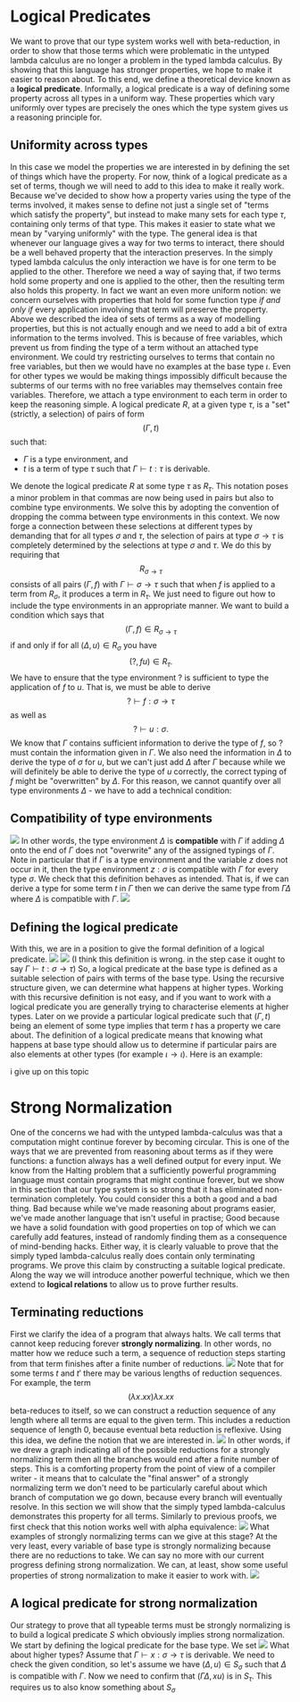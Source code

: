 # Logical Predicates
We want to prove that our type system works well with beta-reduction, in order to show that those terms which were problematic in the untyped lambda calculus are no longer a problem in the typed lambda calculus. By showing that this language has stronger properties, we hope to make it easier to reason about.
To this end, we define a theoretical device known as a **logical predicate**. Informally, a logical predicate is a way of defining some property across all types in a uniform way. These properties which vary uniformly over types are precisely the ones which the type system gives us a reasoning principle for.
## Uniformity across types
In this case we model the properties we are interested in by defining the set of things which have the property. For now, think of a logical predicate as a set of terms, though we will need to add to this idea to make it really work.
Because we've decided to show how a property varies using the type of the terms involved, it makes sense to define not just a single set of "terms which satisfy the property", but instead to make many sets for each type $\tau$, containing only terms of that type. This makes it easier to state what we mean by "varying uniformly" with the type.
The general idea is that whenever our language gives a way for two terms to interact, there should be a well behaved property that the interaction preserves. In the simply typed lambda calculus the only interaction we have is for one term to be applied to the other. Therefore we need a way of saying that, if two terms hold some property and one is applied to the other, then the resulting term also holds this property. In fact we want an even more uniform notion: we concern ourselves with properties that hold for some function type *if and only if* every application involving that term will preserve the property. 
Above we described the idea of sets of terms as a way of modelling properties, but this is not actually enough and we need to add a bit of extra information to the terms involved. This is because of free variables, which prevent us from finding the type of a term without an attached type environment. We could try restricting ourselves to terms that contain no free variables, but then we would have no examples at the base type $\iota$. Even for other types we would be making things impossibly difficult because the subterms of our terms with no free variables may themselves contain free variables. Therefore, we attach a type environment to each term in order to keep the reasoning simple.
A logical predicate $\mathit{R}$, at a given type $\tau$, is a "set" (strictly, a selection) of pairs of form
$$(\Gamma,t)$$
such that:
- $\Gamma$ is a type environment, and
- $t$ is a term of type $\tau$ such that $\Gamma \vdash t:\tau$ is derivable.

We denote the logical predicate $\mathit{R}$ at some type $\tau$ as $\mathit{R}_\tau$.
This notation poses a minor problem in that commas are now being used in pairs but also to combine type environments. We solve this by adopting the convention of dropping the comma between type environments in this context.
We now forge a connection between these selections at different types by demanding that for all types $\sigma$ and $\tau$, the selection of pairs at type $\sigma \rightarrow \tau$ is completely determined by the selections at type $\sigma$ and $\tau$. We do this by requiring that $$\mathit{R}_{\sigma \rightarrow \tau}$$
consists of all pairs $(\Gamma, f)$ with  $\Gamma \vdash \sigma \rightarrow \tau$ such that when $f$ is applied to a term from $\mathit{R}_\sigma$, it produces a term in $\mathit{R}_\tau$. We just need to figure out how to include the type environments in an appropriate manner.
We want to build a condition which says that
$$(\Gamma, f) \in \mathit{R}_{\sigma \rightarrow \tau}$$
if and only if for all $(\Delta,u) \in \mathit{R}_\sigma$ you have
$$(?, fu) \in \mathit{R}_\tau.$$
We have to ensure that the type environment $?$ is sufficient to type the application of $f$ to $u$. That is, we must be able to derive
$$? \vdash f: \sigma \rightarrow \tau$$
as well as
$$? \vdash u: \sigma.$$
We know that $\Gamma$ contains sufficient information to derive the type of $f$, so $?$ must contain the information given in $\Gamma$. We also need the information in $\Delta$ to derive the type of $\sigma$ for $u$, but we can't just add $\Delta$ after $\Gamma$ because while we will definitely be able to derive the type of $u$ correctly, the correct typing of $f$ might be "overwritten" by $\Delta$.
For this reason, we cannot quantify over all type environments $\Delta$ - we have to add a technical condition:
## Compatibility of type environments
![](Pasted%20image%2020231106150100.png)
In other words, the type environment $\Delta$ is **compatible** with $\Gamma$ if adding $\Delta$ onto the end of $\Gamma$ does not "overwrite" any of the assigned typings of $\Gamma$.
Note in particular that if $\Gamma$ is a type environment and the variable $z$ does not occur in it, then the type environment $z:\sigma$ is compatible with $\Gamma$ for every type $\sigma$.
We check that this definition behaves as intended. That is, if we can derive a type for some term $t$ in $\Gamma$ then we can derive the same type from $\Gamma\Delta$ where $\Delta$ is compatible with $\Gamma$.
![](Pasted%20image%2020231106151004.png)
## Defining the logical predicate
With this, we are in a position to give the formal definition of a logical predicate.
![](Pasted%20image%2020231106151129.png)
![](Pasted%20image%2020231106151143.png)
(I think this definition is wrong. in the step case it ought to say $\Gamma \vdash t:\sigma \rightarrow \tau$)
So, a logical predicate at the base type is defined as a suitable selection of pairs with terms of the base type. Using the recursive structure given, we can determine what happens at higher types.
Working with this recursive definition is not easy, and if you want to work with a logical predicate you are generally trying to characterise elements at higher types. Later on we provide a particular logical predicate such that $(\Gamma, t)$ being an element of some type implies that term $t$ has a property we care about.
The definition of a logical predicate means that knowing what happens at base type should allow us to determine if particular pairs are also elements at other types (for example $\iota \rightarrow \iota$). Here is an example:

i give up on this topic
# Strong Normalization
One of the concerns we had with the untyped lambda-calculus was that a computation might continue forever by becoming circular. This is one of the ways that we are prevented from reasoning about terms as if they were functions: a function always has a well defined output for every input. We know from the Halting problem that a sufficiently powerful programming language must contain programs that might continue forever, but we show in this section that our type system is so strong that it has eliminated non-termination completely.
You could consider this a both a good and a bad thing. Bad because while we've made reasoning about programs easier, we've made another language that isn't useful in practise; Good because we have a solid foundation with good properties on top of which we can carefully add features, instead of randomly finding them as a consequence of mind-bending hacks. Either way, it is clearly valuable to prove that the simply typed lambda-calculus really does contain only terminating programs.
We prove this claim by constructing a suitable logical predicate. Along the way we will introduce another powerful technique, which we then extend to **logical relations** to allow us to prove further results.
## Terminating reductions
First we clarify the idea of a program that always halts. We call terms that cannot keep reducing forever **strongly normalizing**. In other words, no matter how we reduce such a term, a sequence of reduction steps starting from that term finishes after a finite number of reductions.
![](Pasted%20image%2020231107122302.png)
Note that for some terms $t$ and $t'$ there may be various lengths of reduction sequences. For example, the term
$$(\lambda x.xx)\lambda x.xx$$
beta-reduces to itself, so we can construct a reduction sequence of any length where all terms are equal to the given term. This includes a reduction sequence of length 0, because eventual beta reduction is reflexive.
Using this idea, we define the notion that we are interested in.
![](Pasted%20image%2020231107122700.png)
In other words, if we drew a graph indicating all of the possible reductions for a strongly normalizing term then all the branches would end after a finite number of steps. This is a comforting property from the point of view of a compiler writer - it means that to calculate the "final answer" of a strongly normalizing term we don't need to be particularly careful about which branch of computation we go down, because every branch will eventually resolve. In this section we will show that the simply typed lambda-calculus demonstrates this property for all terms.
Similarly to previous proofs, we first check that this notion works well with alpha equivalence:
![](Pasted%20image%2020231107123146.png)
What examples of strongly normalizing terms can we give at this stage? At the very least, every variable of base type is strongly normalizing because there are no reductions to take. We can say no more with our current progress defining strong normalization. We can, at least, show some useful properties of strong normalization to make it easier to work with.
![](Pasted%20image%2020231107125435.png)
## A logical predicate for strong normalization
Our strategy to prove that all typeable terms must be strongly normalizing is to build a logical predicate $S$ which obviously implies strong normalization.
We start by defining the logical predicate for the base type. We set
![](Pasted%20image%2020231107130055.png)
What about higher types? Assume that $\Gamma \vdash x:\sigma \rightarrow \tau$ is derivable. We need to check the given condition, so let's assume we have $(\Delta, u) \in S_\sigma$ such that $\Delta$ is compatible with $\Gamma$. Now we need to confirm that $(\Gamma\Delta, xu)$ is in $S_\tau$.
This requires us to also know something about $S_\sigma$ 